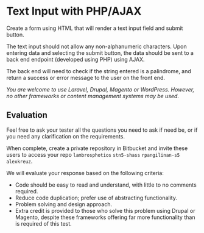 # Text Input with PHP/AJAX

Create a form using HTML that will render a text input field and submit button.

The text input should not allow any non-alphanumeric characters. Upon entering data and selecting the submit button, the data should be sent to a back end endpoint (developed using PHP) using AJAX.

The back end will need to check if the string entered is a palindrome, and return a success or error message to the user on the front end.

_You are welcome to use Laravel, Drupal, Magento or WordPress. However, no other frameworks or content management systems may be used._

## Evaluation
Feel free to ask your tester all the questions you need to ask if need be, or if you need any clarification on the requirements.

When complete, create a private repository in Bitbucket and invite these users to access your repo `lambrosphotios` `stn5-shass` `rpangilinan-s5` `alexkreuz`.

We will evaluate your response based on the following criteria:

* Code should be easy to read and understand, with little to no comments required.
* Reduce code duplication; prefer use of abstracting functionality.
* Problem solving and design approach.
* Extra credit is provided to those who solve this problem using Drupal or Magento, despite these frameworks offering far more functionality than is required of this test.
